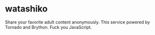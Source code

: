 # watashiko
Share your favorite adult content anonymously.
This service powered by Tornado and Brython.
  Fuck you JavaScript.